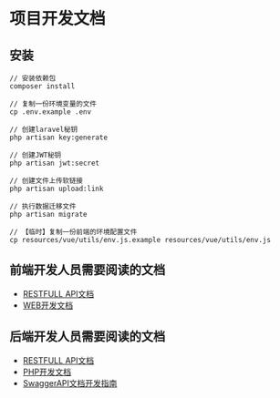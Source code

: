 # 项目开发文档

## 安装
```
// 安装依赖包
composer install

// 复制一份环境变量的文件
cp .env.example .env

// 创建laravel秘钥
php artisan key:generate

// 创建JWT秘钥
php artisan jwt:secret

// 创建文件上传软链接
php artisan upload:link

// 执行数据迁移文件
php artisan migrate

// 【临时】复制一份前端的环境配置文件
cp resources/vue/utils/env.js.example resources/vue/utils/env.js
```

## 前端开发人员需要阅读的文档
* [RESTFULL API文档](./Docs/rest_api.md)
* [WEB开发文档](./Docs/web_developer.md)

## 后端开发人员需要阅读的文档
* [RESTFULL API文档](./Docs/rest_api.md)
* [PHP开发文档](./Docs/php_developer.md)
* [SwaggerAPI文档开发指南](./Docs/OpenAPI.md)
